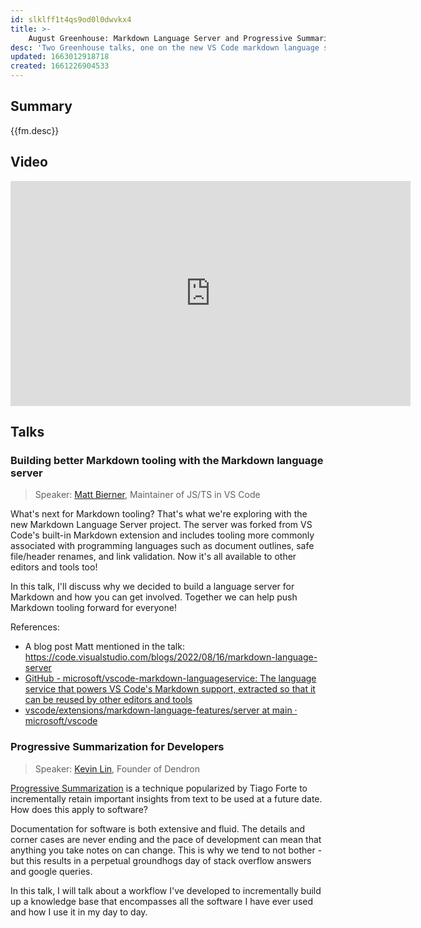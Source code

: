 ```yaml
---
id: slklff1t4qs9od0l0dwvkx4
title: >-
    August Greenhouse: Markdown Language Server and Progressive Summarization for Developers
desc: 'Two Greenhouse talks, one on the new VS Code markdown language server and the other on adapting the method of progressive summarization for developers.'
updated: 1663012918718
created: 1661226904533
---
```


## Summary

{{fm.desc}}

## Video

<iframe width="640" height="360" src="https://www.youtube.com/embed/EPGDTl3sbc4" title="Greenhouse August 2022 - The VS Code Markdown Language Server + Progressive Summarization for Devs" frameborder="0" allow="accelerometer; autoplay; clipboard-write; encrypted-media; gyroscope; picture-in-picture" allowfullscreen></iframe>

## Talks

### Building better Markdown tooling with the Markdown language server	

> Speaker: [Matt Bierner](https://twitter.com/mattbierner), Maintainer of JS/TS in VS Code

What's next for Markdown tooling? That's what we're exploring with the new Markdown Language Server project. The server was forked from VS Code's built-in Markdown extension and includes tooling more commonly associated with programming languages such as document outlines, safe file/header renames, and link validation. Now it's all available to other editors and tools too!

In this talk, I'll discuss why we decided to build a language server for Markdown and how you can get involved. Together we can help push Markdown tooling forward for everyone!

References:
- A blog post Matt mentioned in the talk: <https://code.visualstudio.com/blogs/2022/08/16/markdown-language-server>
- [GitHub - microsoft/vscode-markdown-languageservice: The language service that powers VS Code's Markdown support, extracted so that it can be reused by other editors and tools](https://github.com/microsoft/vscode-markdown-languageservice)
- [vscode/extensions/markdown-language-features/server at main · microsoft/vscode](https://github.com/microsoft/vscode/tree/main/extensions/markdown-language-features/server)

### Progressive Summarization for Developers

> Speaker: [Kevin Lin](https://twitter.com/kevins8), Founder of Dendron

[Progressive Summarization](https://fortelabs.co/blog/progressive-summarization-a-practical-technique-for-designing-discoverable-notes/) is a technique popularized by Tiago Forte to incrementally retain important insights from text to be used at a future date. How does this apply to software?

Documentation for  software is both extensive and fluid. The details and corner cases are never ending and the pace of development can mean that anything you take notes on can change.
This is why we tend to not bother - but this results in a perpetual groundhogs day of stack overflow answers and google queries.

In this talk, I will talk about a workflow I've developed to incrementally build up a knowledge base that encompasses all the software I have ever used and how I use it in my day to day.
